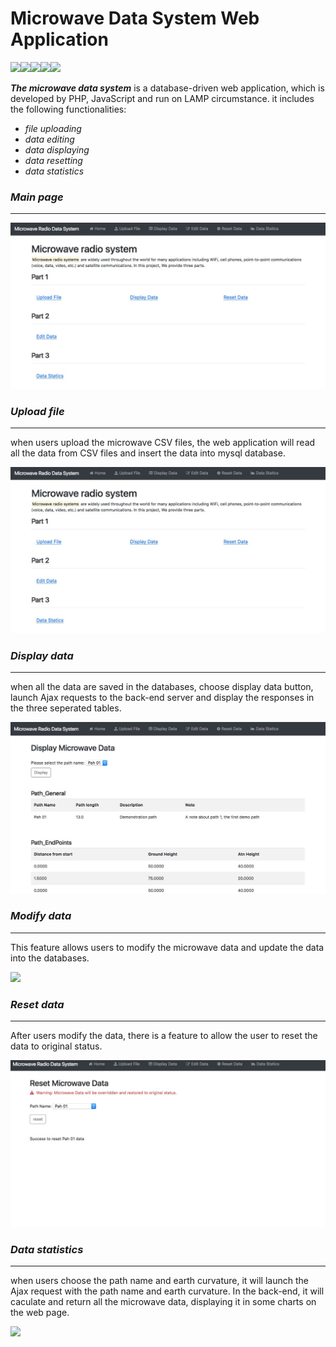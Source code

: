 # Microwave Data System Web Application
![](<https://img.shields.io/badge/buid-passing-green.svg>)![](<https://img.shields.io/badge/PHP-88.46%25-yellowgreen.svg>)![](<https://img.shields.io/badge/JavaScript-11.48%20%25-blue.svg>)![](<https://img.shields.io/badge/Size-860k-orange.svg>)![](<https://img.shields.io/badge/license-GPL-yellow.svg>)



***The microwave data system*** is a database-driven web application, which is developed by PHP, JavaScript and run on LAMP circumstance. it includes the following functionalities:

- *file uploading*
- *data editing*
- *data displaying*
- *data resetting*
- *data statistics*



### *Main page*

------

![main page](<https://github.com/Xiong1028/pictures/blob/master/ms01.jpg>)



### *Upload file*

------

when users upload the microwave CSV files,  the web application will read all the data from CSV files and insert the data into mysql database.

![](<https://github.com/Hui0820/Pictures/blob/master/ms01.jpg>)



### *Display data*

------

when all the data are saved in the databases, choose display data button, launch Ajax requests to the back-end server and display the responses in the three seperated tables.

![](<https://github.com/Hui0820/Pictures/blob/master/ms03.jpg>)



### *Modify data*

------

This feature allows users to modify the microwave data and update the data into the databases.

![](<https://github.com/Hui0820/Pictures/blob/master/ms06.gif>)



### *Reset data*

------

After users modify the data, there is a feature to allow the user to reset the data to original status.

![](<https://github.com/Hui0820/Pictures/blob/master/ms05.jpg>)



### *Data statistics*

------

when users choose the path name and earth curvature, it will launch the Ajax request with the path name and earth curvature. In the back-end, it will caculate and return  all the microwave data,  displaying it in some charts on the web page.

![](<https://github.com/Hui0820/Pictures/blob/master/ms04.gif>)

















